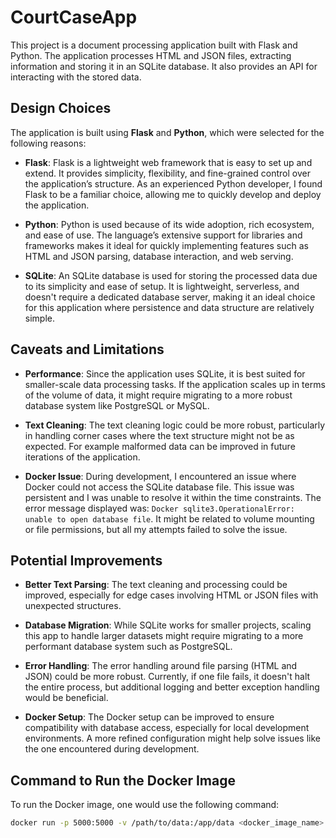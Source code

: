 # CourtCaseApp


This project is a document processing application built with Flask and Python. The application processes HTML and JSON files, extracting information and storing it in an SQLite database. It also provides an API for interacting with the stored data.

## Design Choices

The application is built using **Flask** and **Python**, which were selected for the following reasons:

- **Flask**: Flask is a lightweight web framework that is easy to set up and extend. It provides simplicity, flexibility, and fine-grained control over the application’s structure. As an experienced Python developer, I found Flask to be a familiar choice, allowing me to quickly develop and deploy the application.
  
- **Python**: Python is used because of its wide adoption, rich ecosystem, and ease of use. The language’s extensive support for libraries and frameworks makes it ideal for quickly implementing features such as HTML and JSON parsing, database interaction, and web serving.

- **SQLite**: An SQLite database is used for storing the processed data due to its simplicity and ease of setup. It is lightweight, serverless, and doesn't require a dedicated database server, making it an ideal choice for this application where persistence and data structure are relatively simple.

## Caveats and Limitations

- **Performance**: Since the application uses SQLite, it is best suited for smaller-scale data processing tasks. If the application scales up in terms of the volume of data, it might require migrating to a more robust database system like PostgreSQL or MySQL.

- **Text Cleaning**: The text cleaning logic could be more robust, particularly in handling corner cases where the text structure might not be as expected. For example malformed data can be improved in future iterations of the application.

- **Docker Issue**: During development, I encountered an issue where Docker could not access the SQLite database file. This issue was persistent and I was unable to resolve it within the time constraints. The error message displayed was: `Docker sqlite3.OperationalError: unable to open database file`. It might be related to volume mounting or file permissions, but all my attempts failed to solve the issue.

## Potential Improvements

- **Better Text Parsing**: The text cleaning and processing could be improved, especially for edge cases involving HTML or JSON files with unexpected structures.
  
- **Database Migration**: While SQLite works for smaller projects, scaling this app to handle larger datasets might require migrating to a more performant database system such as PostgreSQL.

- **Error Handling**: The error handling around file parsing (HTML and JSON) could be more robust. Currently, if one file fails, it doesn't halt the entire process, but additional logging and better exception handling would be beneficial.

- **Docker Setup**: The Docker setup can be improved to ensure compatibility with database access, especially for local development environments. A more refined configuration might help solve issues like the one encountered during development.

## Command to Run the Docker Image

To run the Docker image, one would use the following command:

```bash
docker run -p 5000:5000 -v /path/to/data:/app/data <docker_image_name>
